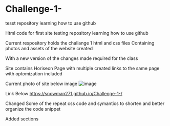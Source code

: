 # Challenge-1-
tesst repository learning how to use github

Html code for first site
testing repository learning how to use github

Current respository holds the challange 1 html and css files Containing photos and assets of the website created

With a new version of the changes made required for the class

Site contains Horiseon Page with multiple created links to the same page with optomization included

Current photo of site below image
![image](https://user-images.githubusercontent.com/107505824/209283491-bb5454ef-b54a-4541-8686-c26b1aa02a41.png)

Link Below https://snowman271.github.io/Challenge-1-/

Changed Some of the repeat css code and symantics to shorten and better organize the code snippet

Added sections
